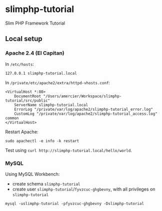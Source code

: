 # slimphp-tutorial
Slim PHP Framework Tutorial

Local setup
-----------

### Apache 2.4 (El Capitan)

In `/etc/hosts`:

```
127.0.0.1 slimphp-tutorial.local
```

In `/private/etc/apache2/extra/httpd-vhosts.conf`:

```httpdconf
<VirtualHost *:80>
    DocumentRoot "/Users/amercier/Workspace/slimphp-tutorial/src/public"
    ServerName slimphp-tutorial.local
    ErrorLog "/private/var/log/apache2/slimphp-tutorial_error.log"
    CustomLog "/private/var/log/apache2/slimphp-tutorial_access.log" common
</VirtualHost>
```

Restart Apache:

```
sudo apachectl -e info -k restart
```

Test using `curl http://slimphp-tutorial.local/hello/world`.

### MySQL

Using MySQL Workbench:
- create schema `slimphp-tutorial`
- create user `slimphp-tutorial`/`fyvzcuc-ghgbevny`, with all privileges on `slimphp-tutorial`

```
mysql -uslimphp-tutorial -pfyvzcuc-ghgbevny -Dslimphp-tutorial
```
